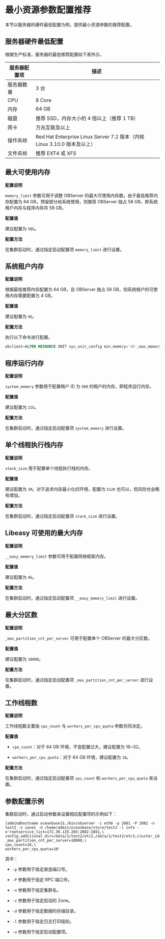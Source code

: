 最小资源参数配置推荐
===============================

本节以服务器的硬件最低配置为例，提供最小资源参数的推荐配置。

服务器硬件最低配置
------------------------------

根据生产标准，服务器的最低推荐配置如下表所示。

| 服务器配置项 |                              描述                               |
|--------|---------------------------------------------------------------|
| 服务器数量  | 3 台                                                           |
| CPU    | 8 Core                                                        |
| 内存     | 64 GB                                                         |
| 磁盘     | 推荐 SSD，内存大小的 4 倍以上（推荐 1 TB）                                   |
| 网卡     | 万兆互联及以上                                                       |
| 操作系统   | Red Hat Enterprise Linux Server 7.2 版本（内核 Linux 3.10.0 版本及以上） |
| 文件系统   | 推荐 EXT4 戓 XFS                                                 |

最大可使用内存
----------------------------

**配置说明**

`memory_limit` 参数可用于调整 OBServer 的最大可使用内存数。由于最低推荐内存配置为 64 GB，预留部分给系统使用，则推荐 OBServer 独占 58 GB，即系统租户内存与程序内存共 58 GB。

**配置值**

建议配置为 `58G`。

**配置方法**

在集群启动时，通过指定启动配置项 `memory_limit` 进行设置。

系统租户内存
---------------------------

**配置说明**

根据最低推荐内存配置为 64 GB，且 OBServer 独占 58 GB，则系统租户的可使用内存需要配置为 4 GB。

**配置值**

建议配置为 `4G`。

**配置方法**

执行以下命令进行配置。

```sql
obclient>ALTER RESOURCE UNIT sys_unit_config min_memory='4G',max_memory='4G';
```

程序运行内存
---------------------------

**配置说明**

`system_memory` 参数用于配置租户 ID 为 `500` 的租户的内存，即程序运行内存。

**配置值**

建议配置为 `22G`。

**配置方法**

在集群启动时，通过指定启动配置项 `system_memory` 进行设置。

单个线程执行栈内存
------------------------------

**配置说明**

`stack_size` 用于配置单个线程执行栈的内存。

**配置值**

建议配置为 `1M`。对于追求内存最小化的环境，配置为 `512K` 也可以，但风险也会略有增加。

**配置方法**

在集群启动时，通过指定启动配置项 `stack_size` 进行设置。

Libeasy 可使用的最大内存
-------------------------------------

**配置说明**

`__easy_memory_limit` 参数可用于配置网络框架内存。

**配置值**

建议配置为 `4G`。

**配置方法**

在集群启动时，通过指定启动配置项 `__easy_memory_limit` 进行设置。

最大分区数
--------------------------

**配置说明**

`_max_partition_cnt_per_server` 可用于配置单个 OBServer 的最大分区数。

**配置值**

建议配置为 `10000`。

**配置方法**

在集群启动时，通过指定启动配置项 `_max_partition_cnt_per_server` 进行设置。

工作线程数
--------------------------

**配置说明**

工作线程数主要由 `cpu_count` 与 `workers_per_cpu_quota` 参数共同决定。

**配置值**

* `cpu_count`：对于 64 GB 环境，不宜配置过大，建议配置为 16\~32。

* `workers_per_cpu_quota`：对于 64 GB 环境，建议配置为 `10`。

**配置方法**

在集群启动时，通过指定启动配置项 `cpu_count` 和 `workers_per_cpu_quota` 来设置。

参数配置示例
---------------------------

集群启动时，通过启动参数来设置相应配置项的示例如下：

```shell
[admin@hostname oceanbase]$./bin/observer -i eth0 -p 2881 -P 2882 -n test2 -z zone1 -d /home/admin/oceanbase/store/test2 -l info -o'rootservice_list=172.30.135.203:2882:2881,\
config_additional_dir=/data/1/test2/etc2,/data/1/test2/etc3,cluster_id=11,stack_size=1M,__easy_memory_limit=4G,\
_max_partition_cnt_per_server=10000,\
cpu_count=16,\
workers_per_cpu_quota=10'
```

其中：

* `-p` 参数用于指定直连端口号。

* `-P` 参数用于指定 RPC 端口号。

* `-n` 参数用于指定集群名。

* `-z` 参数用于指定启动的 Zone。

* `-d` 参数用于指定数据的存储目录。

* `-l` 参数用于指定日志打印级别。

* `-o` 参数用于指定启动配置项。
